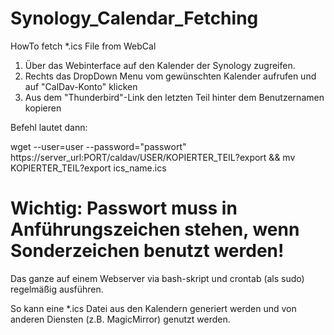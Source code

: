 # Synology_Calendar_Fetching
HowTo fetch *.ics File from WebCal


1. Über das Webinterface auf den Kalender der Synology zugreifen.
2. Rechts das DropDown Menu vom gewünschten Kalender aufrufen und auf "CalDav-Konto" klicken
3. Aus dem "Thunderbird"-Link den letzten Teil hinter dem Benutzernamen kopieren

Befehl lautet dann:

wget --user=user --password="passwort" https://server_url:PORT/caldav/USER/KOPIERTER_TEIL?export && mv KOPIERTER_TEIL?export ics_name.ics


# Wichtig: Passwort muss in Anführungszeichen stehen, wenn Sonderzeichen benutzt werden!



Das ganze auf einem Webserver via bash-skript und crontab (als sudo) regelmäßig ausführen.

So kann eine *.ics Datei aus den Kalendern generiert werden und von anderen Diensten (z.B. MagicMirror) genutzt werden.
